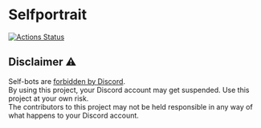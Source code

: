 # Selfportrait

[![Actions Status](https://github.com/r-o-b-o-t-o/selfportrait/workflows/Rust/badge.svg)](https://github.com/r-o-b-o-t-o/selfportrait/actions)

## Disclaimer ⚠

Self-bots are [forbidden by Discord](https://support.discordapp.com/hc/en-us/articles/115002192352-Automated-user-accounts-self-bots-).  
By using this project, your Discord account may get suspended. Use this project at your own risk.  
The contributors to this project may not be held responsible in any way of what happens to your Discord account.  
